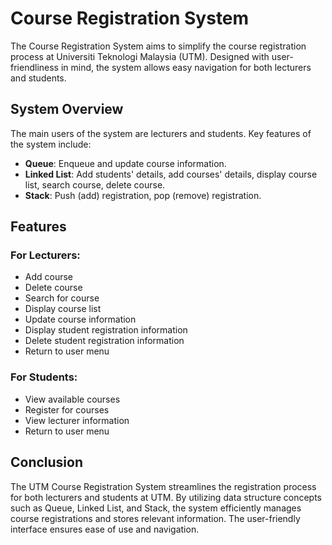 # Course Registration System

The Course Registration System aims to simplify the course registration process at Universiti Teknologi Malaysia (UTM). Designed with user-friendliness in mind, the system allows easy navigation for both lecturers and students.

## System Overview

The main users of the system are lecturers and students. Key features of the system include:

- **Queue**: Enqueue and update course information.
- **Linked List**: Add students' details, add courses' details, display course list, search course, delete course.
- **Stack**: Push (add) registration, pop (remove) registration.

## Features

### For Lecturers:
- Add course
- Delete course
- Search for course
- Display course list
- Update course information
- Display student registration information
- Delete student registration information
- Return to user menu

### For Students:
- View available courses
- Register for courses
- View lecturer information
- Return to user menu

## Conclusion

The UTM Course Registration System streamlines the registration process for both lecturers and students at UTM. By utilizing data structure concepts such as Queue, Linked List, and Stack, the system efficiently manages course registrations and stores relevant information. The user-friendly interface ensures ease of use and navigation.
